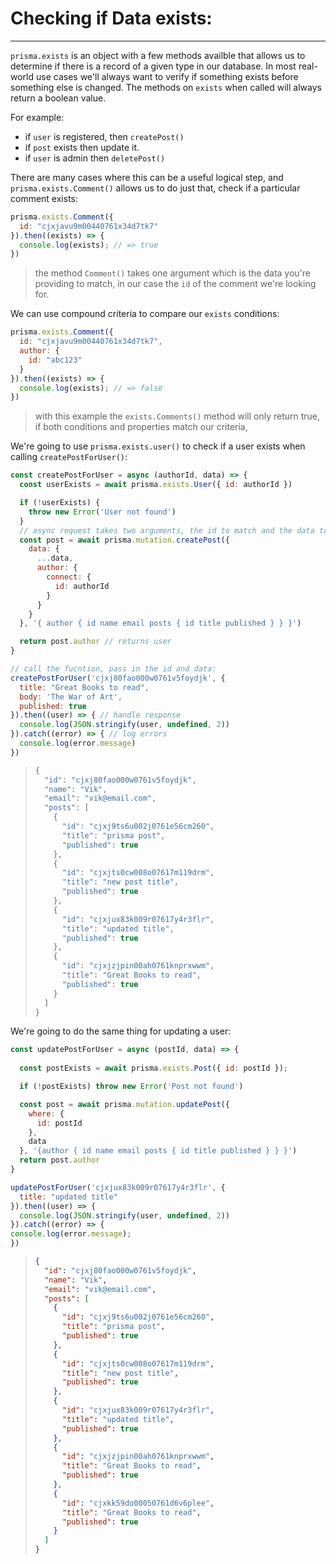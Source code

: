 # Checking if Data exists:

---------------------------------

`prisma.exists`  is an object with a few methods availble that allows us to determine if there is a record of a given type in our database. In most real-world use cases we'll always want to verify if something exists before something else is changed.  The methods on `exists` when called will always return a boolean value.

For example:

- if  `user`  is registered, then `createPost()`
- if `post` exists then update it.
- if `user` is admin then `deletePost()`

There are many cases where this can be a useful logical step, and `prisma.exists.Comment()` allows us to do just that, check if a particular comment exists:

```js
prisma.exists.Comment({
  id: "cjxjavu9m00440761x34d7tk7"
}).then((exists) => {
  console.log(exists); // => true
})
```

> the method `Comment()` takes one argument which is the data you're providing to match, in our case the `id`  of the comment we're looking for. 

We can use compound criteria to compare our `exists` conditions:

```js
prisma.exists.Comment({
  id: "cjxjavu9m00440761x34d7tk7",
  author: {
    id: "abc123"
  }
}).then((exists) => {
  console.log(exists); // => false
})
```

> with this example the `exists.Comments()` method will only return true, if both conditions and properties match our criteria, 



We're going to use `prisma.exists.user()` to check if a user exists when calling `createPostForUser()`:

```js
const createPostForUser = async (authorId, data) => {
  const userExists = await prisma.exists.User({ id: authorId })

  if (!userExists) {
    throw new Error('User not found')
  }
  // async request takes two arguments, the id to match and the data to update
  const post = await prisma.mutation.createPost({
    data: {
      ...data,
      author: {
        connect: {
          id: authorId
        }
      }
    }
  }, '{ author { id name email posts { id title published } } }')

  return post.author // returns user
}

// call the fucntion, pass in the id and data:
createPostForUser('cjxj80fao000w0761v5foydjk', {
  title: "Great Books to read",
  body: 'The War of Art',
  published: true
}).then((user) => { // handle response
  console.log(JSON.stringify(user, undefined, 2))
}).catch((error) => { // log errors
  console.log(error.message)
})
```

> ```js
> {
>   "id": "cjxj80fao000w0761v5foydjk",
>   "name": "Vik",
>   "email": "vik@email.com",
>   "posts": [
>     {
>       "id": "cjxj9ts6u002j0761e56cm260",
>       "title": "prisma post",
>       "published": true
>     },
>     {
>       "id": "cjxjts0cw008o07617m119drm",
>       "title": "new post title",
>       "published": true
>     },
>     {
>       "id": "cjxjux83k009r07617y4r3flr",
>       "title": "updated title",
>       "published": true
>     },
>     {
>       "id": "cjxjzjpin00ah0761knprxwwm",
>       "title": "Great Books to read",
>       "published": true
>     }
>   ]
> }
> ```
>



We're going to do the same thing for updating a user:

```js
const updatePostForUser = async (postId, data) => {
  
  const postExists = await prisma.exists.Post({ id: postId });

  if (!postExists) throw new Error('Post not found')

  const post = await prisma.mutation.updatePost({
    where: {
      id: postId
    },
    data
  }, '{author { id name email posts { id title published } } }')
  return post.author
}

updatePostForUser('cjxjux83k009r07617y4r3flr', {
  title: "updated title"
}).then((user) => {
  console.log(JSON.stringify(user, undefined, 2))
}).catch((error) => {
console.log(error.message);
})
```

> ```json
> {
>   "id": "cjxj80fao000w0761v5foydjk",
>   "name": "Vik",
>   "email": "vik@email.com",
>   "posts": [
>     {
>       "id": "cjxj9ts6u002j0761e56cm260",
>       "title": "prisma post",
>       "published": true
>     },
>     {
>       "id": "cjxjts0cw008o07617m119drm",
>       "title": "new post title",
>       "published": true
>     },
>     {
>       "id": "cjxjux83k009r07617y4r3flr",
>       "title": "updated title",
>       "published": true
>     },
>     {
>       "id": "cjxjzjpin00ah0761knprxwwm",
>       "title": "Great Books to read",
>       "published": true
>     },
>     {
>       "id": "cjxkk59do00050761d6v6plee",
>       "title": "Great Books to read",
>       "published": true
>     }
>   ]
> }
> ```





